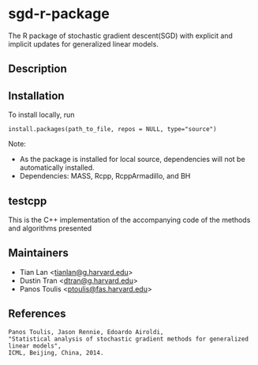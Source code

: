 sgd-r-package
=============

The R package of stochastic gradient descent(SGD) with explicit and implicit updates for generalized linear models.

## Description

## Installation
To install locally, run
```{bash}
install.packages(path_to_file, repos = NULL, type="source")
```

Note:
* As the package is installed for local source, dependencies will not be automatically installed.
* Dependencies: MASS, Rcpp, RcppArmadillo, and BH

## testcpp  
This is the C++ implementation of the accompanying code of the methods and algorithms 
presented

## Maintainers
* Tian Lan \<tianlan@g.harvard.edu\>
* Dustin Tran \<dtran@g.harvard.edu\>
* Panos Toulis \<ptoulis@fas.harvard.edu\>

## References
```
Panos Toulis, Jason Rennie, Edoardo Airoldi, 
"Statistical analysis of stochastic gradient methods for generalized linear models", 
ICML, Beijing, China, 2014.
```
